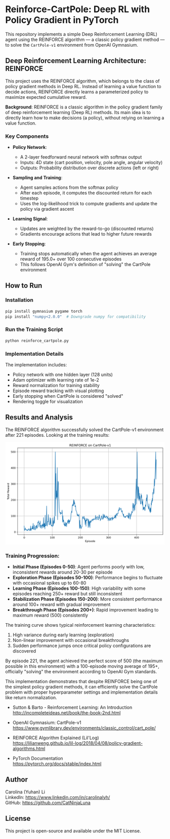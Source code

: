 # Reinforce-CartPole: Deep RL with Policy Gradient in PyTorch

This repository implements a simple Deep Reinforcement Learning (DRL) agent using the REINFORCE algorithm — a classic policy gradient method — to solve the `CartPole-v1` environment from OpenAI Gymnasium.

## Deep Reinforcement Learning Architecture: REINFORCE

This project uses the REINFORCE algorithm, which belongs to the class of policy gradient methods in Deep RL. Instead of learning a value function to decide actions, REINFORCE directly learns a parameterized policy to maximize expected cumulative reward.

**Background**: REINFORCE is a classic algorithm in the policy gradient family of deep reinforcement learning (Deep RL) methods. Its main idea is to directly learn how to make decisions (a policy), without relying on learning a value function.

### Key Components

- **Policy Network**:
  - A 2-layer feedforward neural network with softmax output
  - Inputs: 4D state (cart position, velocity, pole angle, angular velocity)
  - Outputs: Probability distribution over discrete actions (left or right)

- **Sampling and Training**:
  - Agent samples actions from the softmax policy
  - After each episode, it computes the discounted return for each timestep
  - Uses the log-likelihood trick to compute gradients and update the policy via gradient ascent

- **Learning Signal**:
  - Updates are weighted by the reward-to-go (discounted returns)
  - Gradients encourage actions that lead to higher future rewards

- **Early Stopping**:
  - Training stops automatically when the agent achieves an average reward of 195.0+ over 100 consecutive episodes
  - This follows OpenAI Gym's definition of "solving" the CartPole environment

## How to Run

### Installation

```bash
pip install gymnasium pygame torch
pip install "numpy<2.0.0"  # Downgrade numpy for compatibility
```

### Run the Training Script

```bash
python reinforce_cartpole.py
```

### Implementation Details

The implementation includes:

- Policy network with one hidden layer (128 units)
- Adam optimizer with learning rate of 1e-2
- Reward normalization for training stability
- Episode reward tracking with visual plotting
- Early stopping when CartPole is considered "solved"
- Rendering toggle for visualization

## Results and Analysis

The REINFORCE algorithm successfully solved the CartPole-v1 environment after 221 episodes. Looking at the training results:

![REINFORCE Learning Curve](https://github.com/CatNinjaLuna/reinforce-cartpole/raw/main/training_curve.png)

### Training Progression:
- **Initial Phase (Episodes 0-50)**: Agent performs poorly with low, inconsistent rewards around 20-30 per episode
- **Exploration Phase (Episodes 50-100)**: Performance begins to fluctuate with occasional spikes up to 60-80
- **Learning Phase (Episodes 100-150)**: High variability with some episodes reaching 250+ reward but still inconsistent
- **Stabilization Phase (Episodes 150-200)**: More consistent performance around 100+ reward with gradual improvement
- **Breakthrough Phase (Episodes 200+)**: Rapid improvement leading to maximum reward (500) consistently

The training curve shows typical reinforcement learning characteristics:
1. High variance during early learning (exploration)
2. Non-linear improvement with occasional breakthroughs
3. Sudden performance jumps once critical policy configurations are discovered

By episode 221, the agent achieved the perfect score of 500 (the maximum possible in this environment) with a 100-episode moving average of 195+, officially "solving" the environment according to OpenAI Gym standards.

This implementation demonstrates that despite REINFORCE being one of the simplest policy gradient methods, it can efficiently solve the CartPole problem with proper hyperparameter settings and implementation details like return normalization.

- Sutton & Barto - Reinforcement Learning: An Introduction  
  http://incompleteideas.net/book/the-book-2nd.html

- OpenAI Gymnasium: CartPole-v1  
  https://www.gymlibrary.dev/environments/classic_control/cart_pole/

- REINFORCE Algorithm Explained (Lil'Log)  
  https://lilianweng.github.io/lil-log/2018/04/08/policy-gradient-algorithms.html

- PyTorch Documentation  
  https://pytorch.org/docs/stable/index.html

## Author

Carolina (Yuhan) Li  
LinkedIn: https://www.linkedin.com/in/carolinalyh/  
GitHub: https://github.com/CatNinjaLuna

## License

This project is open-source and available under the MIT License.